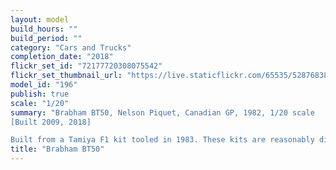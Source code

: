 ```yaml
---
layout: model
build_hours: ""
build_period: ""
category: "Cars and Trucks"
completion_date: "2018"
flickr_set_id: "72177720308075542"
flickr_set_thumbnail_url: "https://live.staticflickr.com/65535/52876838854_5bdb19a583_m.jpg"
model_id: "196"
publish: true
scale: "1/20"
summary: "Brabham BT50, Nelson Piquet, Canadian GP, 1982, 1/20 scale 
[Built 2009, 2018]

Built from a Tamiya F1 kit tooled in 1983. These kits are reasonably difficult to build well and as it was my first one, I was on a steep learning curve. I added some photo-etch parts from Studio 27 and Acu-Stion sets."
title: "Brabham BT50"
---
```



